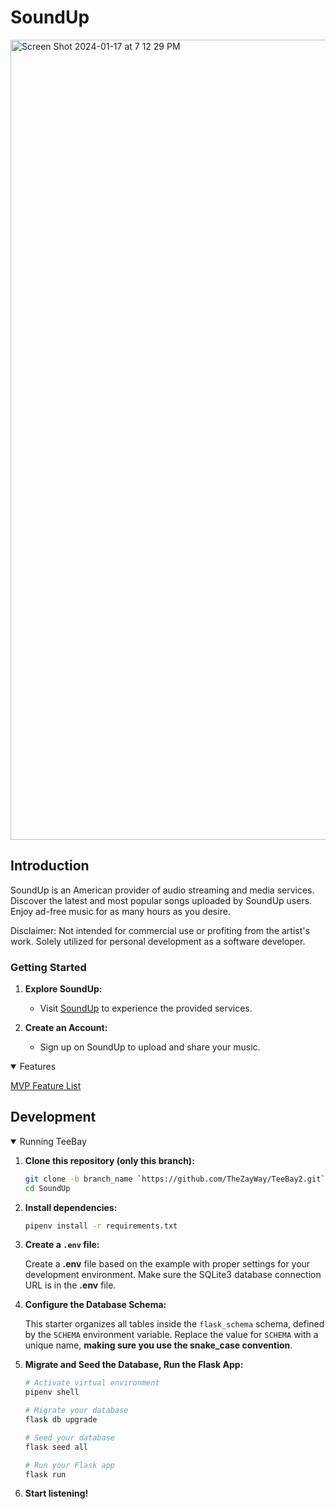 # SoundUp

<img width="1280" alt="Screen Shot 2024-01-17 at 7 12 29 PM" src="https://github.com/TheZayWay/SoundUp/assets/121142977/8504f502-38a1-4318-a34a-1c31f7575f9c">


## Introduction

SoundUp is an American provider of audio streaming and media services. Discover the latest and most popular songs uploaded by SoundUp users. Enjoy ad-free music for as many hours as you desire.

Disclaimer: Not intended for commercial use or profiting from the artist's work. Solely utilized for personal development as a software developer.

### Getting Started

1. **Explore SoundUp:**
   - Visit [SoundUp](https://soundup-yjnl.onrender.com/) to experience the provided services.

2. **Create an Account:**
   - Sign up on SoundUp to upload and share your music.


<details open>
  <summary>Features</summary>
  
   [MVP Feature List](https://github.com/TheZayWay/TeeBay2/wiki/MVP-Feature-List)
</details>

## Development
<details open>
  <summary>Running TeeBay</summary>
  
   1. **Clone this repository (only this branch):**

      ```bash
      git clone -b branch_name `https://github.com/TheZayWay/TeeBay2.git`
      cd SoundUp
      ```

  2. **Install dependencies:**

      ```bash
      pipenv install -r requirements.txt
      ```

  3. **Create a `.env` file:**

      Create a **.env** file based on the example with proper settings for your development environment. Make sure the SQLite3 database connection URL is in the **.env** file.

  4. **Configure the Database Schema:**

      This starter organizes all tables inside the `flask_schema` schema, defined by the `SCHEMA` environment variable. Replace the value for `SCHEMA` with a unique name, **making sure you use the snake_case convention**.

  5. **Migrate and Seed the Database, Run the Flask App:**

      ```bash
      # Activate virtual environment
      pipenv shell

      # Migrate your database
      flask db upgrade

      # Seed your database
      flask seed all

      # Run your Flask app
      flask run
      ```
5. **Start listening!**

</details>

